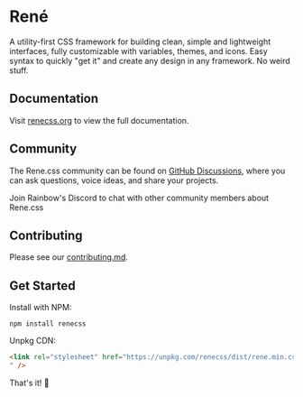 # René

A utility-first CSS framework for building clean, simple and lightweight interfaces, fully customizable with variables, themes, and icons. Easy syntax to quickly "get it" and create any design in any framework. No weird stuff.

## Documentation
Visit [renecss.org](https://renecss.org) to view the full documentation.

## Community
The Rene.css community can be found on [GitHub Discussions](https://github.com/relateapp/rene.css/discussions), where you can ask questions, voice ideas, and share your projects.

Join Rainbow's Discord to chat with other community members about Rene.css

## Contributing
Please see our [contributing.md](https://github.com/relateapp/rene.css/blob/main/contributing.md).

## Get Started

Install with NPM:

```console
npm install renecss
```

Unpkg CDN: 

```html
<link rel="stylesheet" href="https://unpkg.com/renecss/dist/rene.min.css
" />
```
That's it! 🎉
